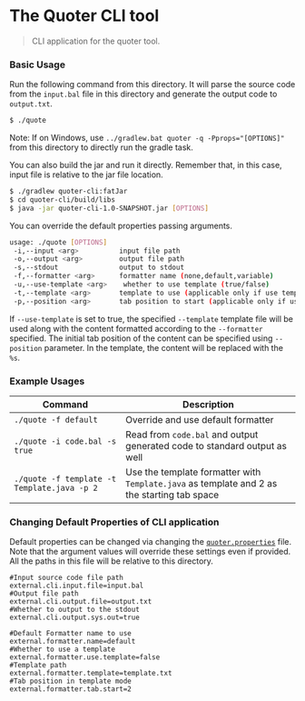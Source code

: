 # The Quoter CLI tool

> CLI application for the quoter tool.

### Basic Usage

Run the following command from this directory. 
It will parse the source code from the `input.bal` file in this directory and generate the 
output code to `output.txt`. 

```bash
$ ./quote
```

Note: If on Windows, use `../gradlew.bat quoter -q -Pprops="[OPTIONS]"` from this directory
 to directly run the gradle task.

You can also build the jar and run it directly. 
Remember that, in this case, input file is relative to the jar file location.

```bash
$ ./gradlew quoter-cli:fatJar
$ cd quoter-cli/build/libs
$ java -jar quoter-cli-1.0-SNAPSHOT.jar [OPTIONS]
```

You can override the default properties passing arguments. 

```bash
usage: ./quote [OPTIONS]
 -i,--input <arg>          input file path
 -o,--output <arg>         output file path
 -s,--stdout               output to stdout
 -f,--formatter <arg>      formatter name (none,default,variable)
 -u,--use-template <arg>    whether to use template (true/false)
 -t,--template <arg>       template to use (applicable only if use template is true)
 -p,--position <arg>       tab position to start (applicable only if use template is true)
```

If `--use-template` is set to true, the specified `--template` template file will be used along with the content 
formatted according to the `--formatter` specified. The initial tab position of the content can be specified using `--position` 
parameter. In the template, the content will be replaced with the `%s`.

### Example Usages

| Command                                                      | Description                                                  |
| ------------------------------------------------------------ | ------------------------------------------------------------ |
| `./quote -f default`                       | Override and use default formatter                           |
| `./quote -i code.bal -s true`              | Read from `code.bal` and output generated code to standard output as well |
| `./quote -f template -t Template.java -p 2`| Use the template formatter with `Template.java` as template and 2 as the starting tab space |

### Changing Default Properties of CLI application

Default properties can be changed via changing the [`quoter.properties`](src/main/resources/quoter.properties) file. 
Note that the argument values will override these settings even if provided. All the paths in this file will be 
relative to this directory.

```properties
#Input source code file path
external.cli.input.file=input.bal
#Output file path
external.cli.output.file=output.txt
#Whether to output to the stdout
external.cli.output.sys.out=true

#Default Formatter name to use
external.formatter.name=default
#Whether to use a template
external.formatter.use.template=false
#Template path
external.formatter.template=template.txt
#Tab position in template mode
external.formatter.tab.start=2
```

